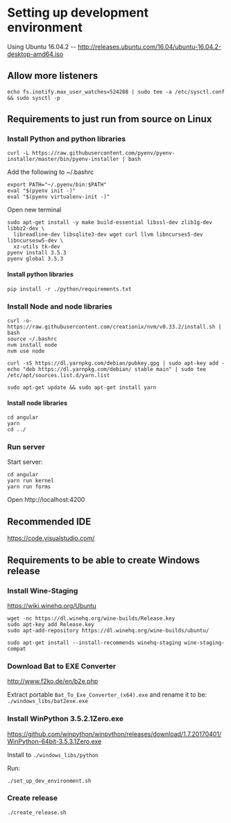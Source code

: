 # Setting up development environment

Using Ubuntu 16.04.2 -- http://releases.ubuntu.com/16.04/ubuntu-16.04.2-desktop-amd64.iso

## Allow more listeners

    echo fs.inotify.max_user_watches=524288 | sudo tee -a /etc/sysctl.conf && sudo sysctl -p


## Requirements to just run from source on Linux

### Install Python and python libraries

    curl -L https://raw.githubusercontent.com/pyenv/pyenv-installer/master/bin/pyenv-installer | bash
    
Add the following to ~/.bashrc

    export PATH="~/.pyenv/bin:$PATH"
    eval "$(pyenv init -)"
    eval "$(pyenv virtualenv-init -)"

Open new terminal

    sudo apt-get install -y make build-essential libssl-dev zlib1g-dev libbz2-dev \
      libreadline-dev libsqlite3-dev wget curl llvm libncurses5-dev libncursesw5-dev \
      xz-utils tk-dev
    pyenv install 3.5.3
    pyenv global 3.5.3


#### Install python libraries

    pip install -r ./python/requirements.txt
    
### Install Node and node libraries

    curl -o- https://raw.githubusercontent.com/creationix/nvm/v0.33.2/install.sh | bash
    source ~/.bashrc
    nvm install node
    nvm use node

    curl -sS https://dl.yarnpkg.com/debian/pubkey.gpg | sudo apt-key add -
    echo "deb https://dl.yarnpkg.com/debian/ stable main" | sudo tee /etc/apt/sources.list.d/yarn.list
    
    sudo apt-get update && sudo apt-get install yarn

#### Install node libraries
    
    cd angular
    yarn
    cd ../

### Run server

Start server:

    cd angular
    yarn run kernel
    yarn run forms

Open http://localhost:4200

## Recommended IDE

https://code.visualstudio.com/


## Requirements to be able to create Windows release


### Install Wine-Staging

https://wiki.winehq.org/Ubuntu

    wget -nc https://dl.winehq.org/wine-builds/Release.key
    sudo apt-key add Release.key
    sudo apt-add-repository https://dl.winehq.org/wine-builds/ubuntu/

    sudo apt-get install --install-recommends winehq-staging wine-staging-compat

### Download Bat to EXE Converter

http://www.f2ko.de/en/b2e.php

Extract portable `Bat_To_Exe_Converter_(x64).exe` and rename it to be: `./windows_libs/bat2exe.exe`

### Install WinPython 3.5.2.1Zero.exe

https://github.com/winpython/winpython/releases/download/1.7.20170401/WinPython-64bit-3.5.3.1Zero.exe

Install to `./windows_libs/python`

Run:
    
    ./set_up_dev_environment.sh

### Create release

    ./create_release.sh








